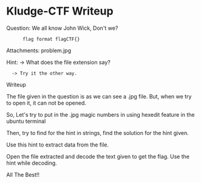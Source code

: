 # Kludge-CTF Writeup

Question: We all know John Wick, Don't we?

          flag format flagCTF{}

Attachments: problem.jpg

Hint: -> What does the file extension say?

      -> Try it the other way.

Writeup

The file given in the question is as we can see a .jpg file.
But, when we try to open it, it can not be opened.

So, Let's try to put in the .jpg magic numbers in using hexedit feature in the ubuntu terminal

Then, try to find for the hint in strings, find the solution for the hint given.

Use this hint to extract data from the file.

Open the file extracted and decode the text given to get the flag.
Use the hint while decoding.

All The Best!!
